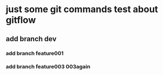 # just some git commands test about gitflow

## add branch dev

### add branch feature001

### add branch feature003  003again